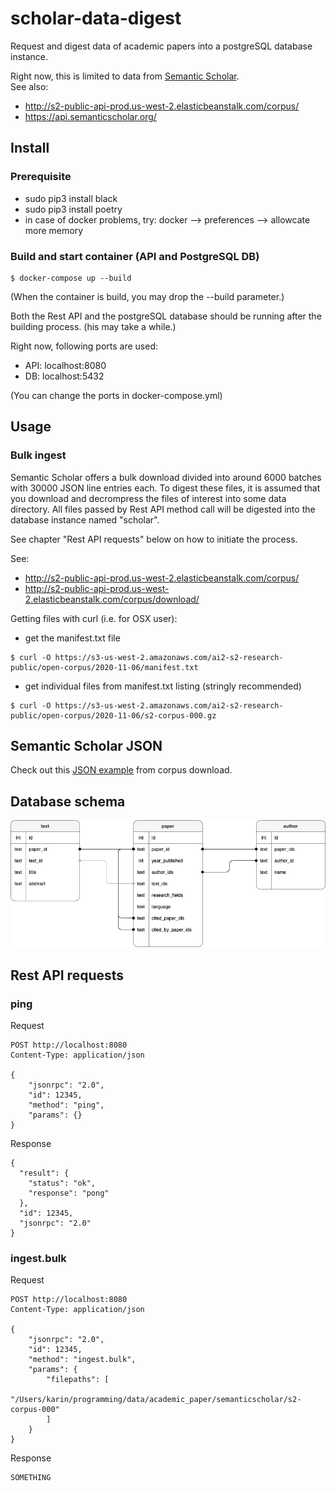 # scholar-data-digest
Request and digest data of academic papers into a postgreSQL database instance.    

Right now, this is limited to data from [Semantic Scholar](https://www.semanticscholar.org/).    
See also:
- http://s2-public-api-prod.us-west-2.elasticbeanstalk.com/corpus/
- https://api.semanticscholar.org/    


## Install

### Prerequisite
- sudo pip3 install black
- sudo pip3 install poetry
- in case of docker problems, try: docker --> preferences --> allowcate more memory

### Build and start container (API and PostgreSQL DB)
```
$ docker-compose up --build
```
(When the container is build, you may drop the --build parameter.)    

Both the Rest API and the postgreSQL database should be running after the building process. (his may take a while.)    

Right now, following ports are used:
- API: localhost:8080
- DB: localhost:5432

(You can change the ports in docker-compose.yml)


## Usage

### Bulk ingest
Semantic Scholar offers a bulk download divided into around 6000 batches with 30000 JSON line entries each.
To digest these files, it is assumed that you download and decrompress the files of interest into some data directory. All files passed by Rest API method call will be digested into the database instance named "scholar".

See chapter "Rest API requests" below on how to initiate the process.    

See:
- http://s2-public-api-prod.us-west-2.elasticbeanstalk.com/corpus/
- http://s2-public-api-prod.us-west-2.elasticbeanstalk.com/corpus/download/

Getting files with curl (i.e. for OSX user):
- get the manifest.txt file
```
$ curl -O https://s3-us-west-2.amazonaws.com/ai2-s2-research-public/open-corpus/2020-11-06/manifest.txt
```
- get individual files from manifest.txt listing (stringly recommended)
```
$ curl -O https://s3-us-west-2.amazonaws.com/ai2-s2-research-public/open-corpus/2020-11-06/s2-corpus-000.gz
```

## Semantic Scholar JSON
Check out this [JSON example](readme_files/semantic_scholar_corpus_entry_example.json) from corpus download.

## Database schema
![Database schema](readme_files/database_schema.png)

## Rest API requests

### ping
Request
```
POST http://localhost:8080
Content-Type: application/json

{
    "jsonrpc": "2.0",
    "id": 12345,
    "method": "ping",
    "params": {}
}
```

Response
```
{
  "result": {
    "status": "ok",
    "response": "pong"
  },
  "id": 12345,
  "jsonrpc": "2.0"
}
```

### ingest.bulk
Request
```
POST http://localhost:8080
Content-Type: application/json

{
    "jsonrpc": "2.0",
    "id": 12345,
    "method": "ingest.bulk",
    "params": {
        "filepaths": [
            "/Users/karin/programming/data/academic_paper/semanticscholar/s2-corpus-000"
        ]
    }
}
```

Response
```
SOMETHING
```
